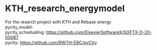 # KTH_research_energymodel
For the resarch project with KTH and Rebase energy  
pycity_model:  
pycity_schedualing: https://github.com/ElsevierSoftwareX/SOFTX-D-20-00087  
pycity: https://github.com/RWTH-EBC/pyCity
